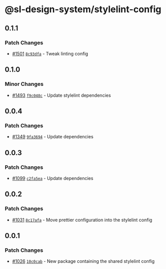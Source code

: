 # @sl-design-system/stylelint-config

## 0.1.1

### Patch Changes

- [#1501](https://github.com/sl-design-system/components/pull/1501) [`8c93dfa`](https://github.com/sl-design-system/components/commit/8c93dfa700101f7f1712cbb669cd5086f32d7aa7) - Tweak linting config

## 0.1.0

### Minor Changes

- [#1493](https://github.com/sl-design-system/components/pull/1493) [`f9c048c`](https://github.com/sl-design-system/components/commit/f9c048cc4c53ad52c377f8c27f8b2aed5adcf596) - Update stylelint dependencies

## 0.0.4

### Patch Changes

- [#1349](https://github.com/sl-design-system/components/pull/1349) [`9fa3694`](https://github.com/sl-design-system/components/commit/9fa369409b87ad66f7be0809ace5cb5a02e79e5c) - Update dependencies

## 0.0.3

### Patch Changes

- [#1099](https://github.com/sl-design-system/components/pull/1099) [`c2fa5ea`](https://github.com/sl-design-system/components/commit/c2fa5ea28f321be1303131644fde80896cac22ec) - Update dependencies

## 0.0.2

### Patch Changes

- [#1031](https://github.com/sl-design-system/components/pull/1031) [`8c17afa`](https://github.com/sl-design-system/components/commit/8c17afac77f626ba29e844ef72b76e294a7d9279) - Move prettier configuration into the stylelint config

## 0.0.1

### Patch Changes

- [#1026](https://github.com/sl-design-system/components/pull/1026) [`10c0cab`](https://github.com/sl-design-system/components/commit/10c0cabf69a1c2561a3ce459ed0ac67c7ae1bd6b) - New package containing the shared stylelint config

